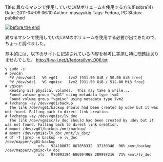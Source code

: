 Title: 異なるマシンで使用していたLVMボリュームを使用する方法(Fedora14)
Date: 2011-04-09 06:10
Author: masayukig
Tags: Fedora, PC
Status: published

[![before the
end](http://farm3.static.flickr.com/2562/4016960283_a8dd425379_m.jpg)
](http://www.flickr.com/photos/manchester-monkey/4016960283/ "before the end by Manchester-Monkey, on Flickr")

異なるマシンで使用していたLVMのボリュームを使用する必要が出てきたので、
ちょっと調べました。

基本的には、以下のサイトに記述されている内容を参考に実施し特に問題はありませんでした。
<http://l-w-i.net/t/fedora/lvm_006.txt>

    $ sudo -s
    # pvscan
      PV /dev/sdd1   VG vg01     lvm2 [931.50 GiB / 50.00 GiB free]
      PV /dev/sdc1   VG vgmisc   lvm2 [931.50 GiB / 512.00 MiB free]
    # vgscan
      Reading all physical volumes.  This may take a while...
      Found volume group "vg01" using metadata type lvm2
      Found volume group "vgmisc" using metadata type lvm2
    # lvchange -ay /dev/vg01/backup
      The link /dev/vg01/backup should had been created by udev but it was not found. Falling back to direct link creation.
    # lvchange -ay /dev/vgmisc/lv_doc
      The link /dev/vgmisc/lv_doc should had been created by udev but it was not found. Falling back to direct link creation.
    # mount /dev/vg01/backup /mnt/backup/
    # mount /dev/vgmisc/lv_doc /mnt/lv_doc/
    # df -T |grep -e backup -e lv_doc
    /dev/mapper/vg01-backup
                   xfs   924188672 887058332  37130340  96% /mnt/backup
    /dev/mapper/vgmisc-lv_doc
                   xfs   976093184 686094968 289998216  71% /mnt/lv_doc
